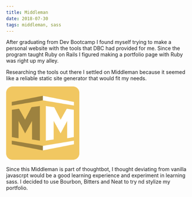 ```yaml
---
title: Middleman
date: 2018-07-30
tags: middleman, sass
---
```


After graduating from Dev Bootcamp I found myself trying to make a personal website with the tools that DBC had provided for me. Since the program taught Ruby on Rails I figured making a portfolio page with Ruby was right up my alley.

Researching the tools out there I settled on Middleman because it seemed like a reliable static site generator that would fit my needs.

<img src="/images/middleman.svg" alt="Middleman" width="200px"/>

Since this Middleman is part of thoughtbot, I thought deviating from vanilla javascrpt would be a good learning experience and experiment in learning sass. I decided to use Bourbon, Bitters and Neat to try nd stylize my portfolio.
